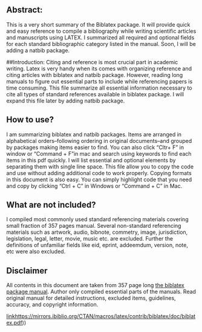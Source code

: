 ## Abstract:
This is a very short summary of the Biblatex package. It will provide quick and easy reference to compile a bibliography while writing scientific articles and manuscripts using LATEX. I summarized all required and optional fields for each standard bibliographic category listed in the manual. Soon, I will be adding a natbib package.

##Introduction:
Citing and reference is most crucial part in academic writing. Latex is very handy when its comes with organizing reference and citing articles with biblatex and natbib package. However, reading long manuals to figure out essential parts to include while referencing papers is time consuming. This file summarize all essential information necessary to cite all types of standard references available in biblatex package. I will expand this file later by adding natbib package.

## How to use?
I am summarizing biblatex and natbib packages. Items are arranged in alphabetical orders–following ordering in original documents–and grouped by packages making items easier to find. You can also click “Cltr+ F” in window or “Command + F”in mac and search using keywords to find each items in this pdf quickly. I will list essential and optional elements by separating them with single line space. This file allow you to copy the code and use without adding additional code to work properly. Copying formats in this document is also easy. You can simply highlight code that you need and copy by clicking “Ctrl + C” in Windows or “Command + C” in Mac.

## What are not included?
I compiled most commonly used standard referencing materials covering small fraction of 357 pages manual. Several non-standard referencing materials such as artwork, audio, bibnote, commetry, image, jurisdiction, legislation, legal, letter, movie, music etc. are excluded. Further the definitions of unfamiliar fields like eid, eprint, addeemdum, version, note, etc were also excluded.

## Disclaimer
All contents in this document are taken from 357 page long [the biblatex package manual]([https://mirrors.ibiblio.org/CTAN/macros/latex/contrib/biblatex/doc/biblatex.pdf]). Author only compiled essential parts of the manuals. Read original manual for detailed instructions, excluded items, guidelines, accuracy, and copyright information.

[link]([url](https://mirrors.ibiblio.org/CTAN/macros/latex/contrib/biblatex/doc/biblatex.pdf))https://mirrors.ibiblio.org/CTAN/macros/latex/contrib/biblatex/doc/biblatex.pdf))
